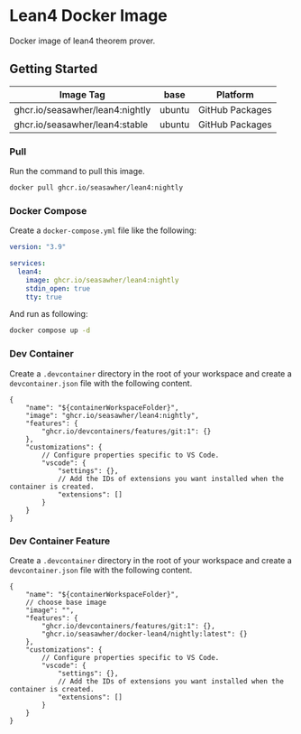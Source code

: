 # Lean4 Docker Image

Docker image of lean4 theorem prover.

## Getting Started

| Image Tag                       | base   | Platform        |
| ------------------------------- | ------ | --------------- |
| ghcr.io/seasawher/lean4:nightly | ubuntu | GitHub Packages |
| ghcr.io/seasawher/lean4:stable  | ubuntu | GitHub Packages |

### Pull

Run the command to pull this image.

```bash
docker pull ghcr.io/seasawher/lean4:nightly
```

### Docker Compose

Create a `docker-compose.yml` file like the following:

```yml
version: "3.9"

services:
  lean4:
    image: ghcr.io/seasawher/lean4:nightly
    stdin_open: true
    tty: true
```

And run as following:

```bash
docker compose up -d
```

### Dev Container

Create a `.devcontainer` directory in the root of your workspace and
create a `devcontainer.json` file with the following content.

```jsonc
{
    "name": "${containerWorkspaceFolder}",
    "image": "ghcr.io/seasawher/lean4:nightly",
    "features": {
        "ghcr.io/devcontainers/features/git:1": {}
    },
    "customizations": {
        // Configure properties specific to VS Code.
        "vscode": {
            "settings": {},
            // Add the IDs of extensions you want installed when the container is created.
            "extensions": []
        }
    }
}
```

### Dev Container Feature

Create a `.devcontainer` directory in the root of your workspace and
create a `devcontainer.json` file with the following content.

```jsonc
{
    "name": "${containerWorkspaceFolder}",
    // choose base image
    "image": "",
    "features": {
        "ghcr.io/devcontainers/features/git:1": {},
        "ghcr.io/seasawher/docker-lean4/nightly:latest": {}
    },
    "customizations": {
        // Configure properties specific to VS Code.
        "vscode": {
            "settings": {},
            // Add the IDs of extensions you want installed when the container is created.
            "extensions": []
        }
    }
}
```

